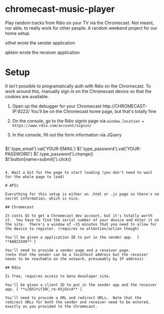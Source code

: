chromecast-music-player
=======================

Play random tracks from Rdio on your TV via the Chromecast.  Not meant, nor able, to really work for other people.  A random weekend project for our home setup.

sithel wrote the sender application

ajklein wrote the receiver application


# Setup

It isn't possible to programatically auth with Rdio on the Chromecast.  To work around this, manually sign in on the Chromecast device so that the cookies are available.

1. Open up the debugger for your Chromecast http://CHROMECAST-IP:9222/  You'll be on the Chromecast home page, but that's totally fine
2. On the console, go to the Rdio signin page via `window.location = https://www.rdio.com/account/signin/`
3. In the console, fill out the form information via JQuery

    ```javascript
$('.type_email').val('YOUR-EMAIL')
$('.type_password').val('YOUR-PASSWORD')
$('.type_password').change()
$('button[name=submit]').click()
```

4. Wait a bit for the page to start loading (you don't need to wait for the whole page to load)

# APIs

Everything for this setup is either an .html or .js page so there's no secret information, which is nice.

## Chromecast

It costs $5 to get a Chromecast dev account, but it's totally worth it.  You have to find the serial number of your device and enter it on the site.  There's a window of ~15 minutes that you need to allow for the device to register. (requires no attention/action though) 

You'll be given a application ID to put in the sender app.  [ **8A833349** ]

You'll need to provide a sender page and a receiver page.  
(note that the sender can be a localhost address but the receiver needs to be reachable on the network, presumably by IP address)

## Rdio

Is free, requires access to beta developer site.

You'll be given a client ID to put in the sender app and the receiver app. [ **uJQhJrLf20C_re-6XjUvcA** ]

You'll need to provide a URL and redirect URLs.  Note that the redirect URLs for both the sender and receiver need to be entered, exactly as you provided to the Chromecast.

